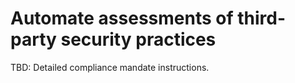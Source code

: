 # Automate assessments of third-party security practices

TBD: Detailed compliance mandate instructions.